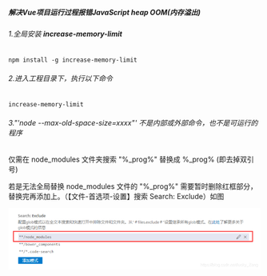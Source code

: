#####  解决Vue项目运行过程报错JavaScript heap OOM(内存溢出)

###### 1.全局安装 **increase-memory-limit**

`npm install -g increase-memory-limit`

###### 2.进入工程目录下，执行以下命令

`increase-memory-limit`

###### 3."'node --max-old-space-size=xxxx"' 不是内部或外部命令，也不是可运行的程序

仅需在 node_modules 文件夹搜索 "%_prog%" 替换成 %_prog% (即去掉双引号)

若是无法全局替换 node_modules 文件的 "%_prog%" 需要暂时删除红框部分，替换完再添加上。（【文件-首选项-设置】搜索 Search: Exclude）如图

![img](.\\pictures\\clipboard.png)

